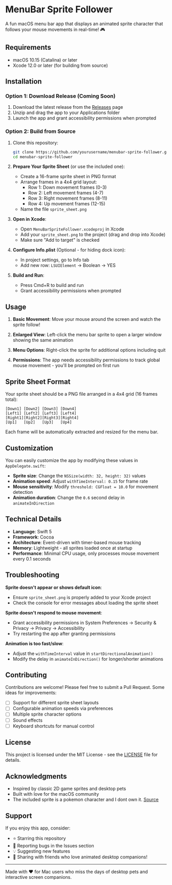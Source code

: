 # MenuBar Sprite Follower

A fun macOS menu bar app that displays an animated sprite character that follows your mouse movements in real-time! 🎮

## Requirements

- macOS 10.15 (Catalina) or later
- Xcode 12.0 or later (for building from source)

## Installation

### Option 1: Download Release (Coming Soon)
1. Download the latest release from the [Releases](https://github.com/yourusername/menubar-sprite-follower/releases) page
2. Unzip and drag the app to your Applications folder
3. Launch the app and grant accessibility permissions when prompted

### Option 2: Build from Source
1. Clone this repository:
   ```bash
   git clone https://github.com/yourusername/menubar-sprite-follower.git
   cd menubar-sprite-follower
   ```

2. **Prepare Your Sprite Sheet** (or use the included one):
   - Create a 16-frame sprite sheet in PNG format
   - Arrange frames in a 4x4 grid layout:
     - Row 1: Down movement frames (0-3)
     - Row 2: Left movement frames (4-7)
     - Row 3: Right movement frames (8-11)
     - Row 4: Up movement frames (12-15)
   - Name the file `sprite_sheet.png`

3. **Open in Xcode**:
   - Open `MenuBarSpriteFollower.xcodeproj` in Xcode
   - Add your `sprite_sheet.png` to the project (drag and drop into Xcode)
   - Make sure "Add to target" is checked

4. **Configure Info.plist** (Optional - for hiding dock icon):
   - In project settings, go to Info tab
   - Add new row: `LSUIElement` → Boolean → YES

5. **Build and Run**:
   - Press Cmd+R to build and run
   - Grant accessibility permissions when prompted

## Usage

1. **Basic Movement**: Move your mouse around the screen and watch the sprite follow!

2. **Enlarged View**: Left-click the menu bar sprite to open a larger window showing the same animation

3. **Menu Options**: Right-click the sprite for additional options including quit

4. **Permissions**: The app needs accessibility permissions to track global mouse movement - you'll be prompted on first run

## Sprite Sheet Format

Your sprite sheet should be a PNG file arranged in a 4x4 grid (16 frames total):

```
[Down1] [Down2] [Down3] [Down4]
[Left1] [Left2] [Left3] [Left4]
[Right1][Right2][Right3][Right4]
[Up1]   [Up2]   [Up3]   [Up4]
```

Each frame will be automatically extracted and resized for the menu bar.

## Customization

You can easily customize the app by modifying these values in `AppDelegate.swift`:

- **Sprite size**: Change the `NSSize(width: 32, height: 32)` values
- **Animation speed**: Adjust `withTimeInterval: 0.15` for frame rate
- **Mouse sensitivity**: Modify `threshold: CGFloat = 10.0` for movement detection
- **Animation duration**: Change the `0.6` second delay in `animateInDirection`

## Technical Details

- **Language**: Swift 5
- **Framework**: Cocoa
- **Architecture**: Event-driven with timer-based mouse tracking
- **Memory**: Lightweight - all sprites loaded once at startup
- **Performance**: Minimal CPU usage, only processes mouse movement every 0.1 seconds

## Troubleshooting

**Sprite doesn't appear or shows default icon**:
- Ensure `sprite_sheet.png` is properly added to your Xcode project
- Check the console for error messages about loading the sprite sheet

**Sprite doesn't respond to mouse movement**:
- Grant accessibility permissions in System Preferences → Security & Privacy → Privacy → Accessibility
- Try restarting the app after granting permissions

**Animation is too fast/slow**:
- Adjust the `withTimeInterval` value in `startDirectionalAnimation()`
- Modify the delay in `animateInDirection()` for longer/shorter animations

## Contributing

Contributions are welcome! Please feel free to submit a Pull Request. Some ideas for improvements:

- [ ] Support for different sprite sheet layouts
- [ ] Configurable animation speeds via preferences
- [ ] Multiple sprite character options
- [ ] Sound effects
- [ ] Keyboard shortcuts for manual control

## License

This project is licensed under the MIT License - see the [LICENSE](LICENSE) file for details.

## Acknowledgments

- Inspired by classic 2D game sprites and desktop pets
- Built with love for the macOS community
- The included sprite is a pokemon character and I dont own it. [Source](https://i.sstatic.net/gZ3c5.png)

## Support

If you enjoy this app, consider:
- ⭐ Starring this repository
- 🐛 Reporting bugs in the Issues section
- 💡 Suggesting new features
- 🔄 Sharing with friends who love animated desktop companions!

---

Made with ❤️ for Mac users who miss the days of desktop pets and interactive screen companions.
